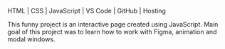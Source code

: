 HTML | CSS | JavaScript | VS Code | GitHub | Hosting

This funny project is an interactive page created using JavaScript. Main goal of this project was to learn how to work with Figma, animation and modal windows.

